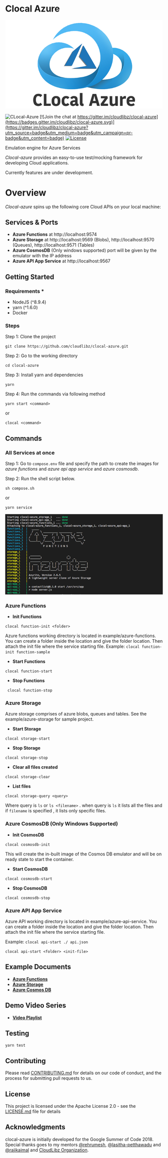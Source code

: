 # Clocal Azure

![CLocal-Azure](./src/assets/clocal-logo.png)

![[CLocal-Azure](https://github.com/cloudlibz/clocal-azure)](https://img.shields.io/badge/CLocal-Azure-blue.svg)
[![Join the chat at https://gitter.im/cloudlibz/clocal-azure](https://badges.gitter.im/cloudlibz/clocal-azure.svg)](https://gitter.im/cloudlibz/clocal-azure?utm_source=badge&utm_medium=badge&utm_campaign=pr-badge&utm_content=badge)
[![License](https://img.shields.io/badge/License-Apache%202.0-blue.svg)](https://opensource.org/licenses/Apache-2.0)

Emulation engine for Azure Services 

_Clocal-azure_ provides an easy-to-use test/mocking framework for developing Cloud applications.

Currently features are under development.

# Overview

_Clocal-azure_ spins up the following core Cloud APIs on your local machine:

## Services & Ports
* **Azure Functions** at http://localhost:9574
* **Azure Storage** at http://localhost:9569 (Blobs), http://localhost:9570 (Queues), http://localhost:9571 (Tables)
* **Azure CosmosDB** (Only windows supported) port will be given by the emulator with the IP address
* **Azure API App Service** at http://localhost:9567

## Getting Started

### Requirements \*

* NodeJS (^8.9.4)
* yarn (^1.6.0)
* Docker

### Steps

Step 1: Clone the project
```
git clone https://github.com/cloudlibz/clocal-azure.git
```

Step 2: Go to the working directory
```
cd clocal-azure
```

Step 3: Install yarn and dependencies
```
yarn
```

Step 4: Run the commands via following method
```
yarn start <command> 
```
or
```
clocal <command>
```

## Commands

### All Services at once

Step 1: Go to ```compose.env``` file and specify the path to create the images for *azure functions* and *azure api app service* and *azure cosmosdb*.

Step 2: Run the shell script below.
```
sh compose.sh
```
or
```
yarn service
```
![Compose-Result](./src/assets/compose-result.png)


### Azure Functions

* **Init Functions**
```
clocal function-init <folder>
```
Azure functions working directory is located in example/azure-functions.
You can create a folder inside the location and give the folder location.
Then attach the init file where the service starting file.
Example: ```clocal function-init function-sample```

* **Start Functions**
```
clocal function-start
```
* **Stop Functions**
```
 clocal function-stop 
 ```

### Azure Storage 
Azure storage comprises of azure blobs, queues and tables. See the example/azure-storage for sample project.

* **Start Storage**
```
clocal storage-start
```
* **Stop Storage**
```
clocal storage-stop
```
* **Clear all files created**
```
clocal storage-clear
```
* **List files**
```
clocal storage-query <query>
```
Where query is `ls` or `ls <filename>` . when query is `ls` it lists all the files and if `filename` is specified , it lists only specific files.

### Azure CosmosDB (Only Windows Supported)

* **Init CosmosDB**
```
clocal cosmosdb-init
```
This will create the in-built image of the Cosmos DB emulator and will be on ready state to start the container.

* **Start CosmosDB**
```
clocal cosmosdb-start
```
* **Stop CosmosDB**
```
clocal cosmosdb-stop
```

### Azure API App Service 

Azure API working directory is located in example/azure-api-service.
You can create a folder inside the location and give the folder location.
Then attach the init file where the service starting file.

Example: ```clocal api-start ./ api.json```

```
clocal api-start <folder> <init-file>
```

## Example Documents

* **[Azure Functions](./docs/azure-functions.md)**
* **[Azure Storage](./docs/azure-storage.md)**
* **[Azure Cosmos DB](./docs/azure-cosmosdb.md)**

## Demo Video Series

* **[Video Playlist](https://www.youtube.com/watch?v=rpUJ44D_7Tk&list=PLbd4A5tkijhDGRQp6BcrwGhRvS0TU8zhQ)**

## Testing

```
yarn test
```

## Contributing

Please read [CONTRIBUTING.md](./CONTRIBUTING.md) for details on our code of conduct, and the process for submitting pull requests to us.

## License

This project is licensed under the Apache License 2.0 - see the [LICENSE.md](./LICENSE) file for details

## Acknowledgments

clocal-azure is initially developed for the Google Summer of Code 2018. Special thanks goes to my mentors [@rehrumesh](https://github.com/rehrumesh), [@lasitha-petthawadu](https://github.com/lasitha-petthawadu) and [@rajikaimal](https://github.com/rajikaimal) and [CloudLibz Organization](https://github.com/cloudlibz).


